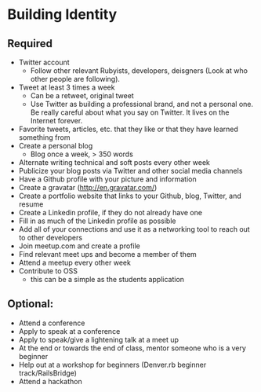 # Building Identity

## Required
* Twitter account
  * Follow other relevant Rubyists, developers, deisgners (Look at who other people are following).
* Tweet at least 3 times a week
  * Can be a retweet, original tweet
  * Use Twitter as building a professional brand, and not a personal one. Be really careful about what you say on Twitter. It lives on the Internet forever.
* Favorite tweets, articles, etc. that they like or that they have learned something from
* Create a personal blog
  * Blog once a week, > 350 words
* Alternate writing technical and soft posts every other week
* Publicize your blog posts via Twitter and other social media channels
* Have a Github profile with your picture and information
* Create a gravatar (http://en.gravatar.com/)
* Create a portfolio website that links to your Github, blog, Twitter, and resume
* Create a Linkedin profile, if they do not already have one
* Fill in as much of the Linkedin profile as possible
* Add all of your connections and use it as a networking tool to reach out to other developers
* Join meetup.com and create a profile
* Find relevant meet ups and become a member of them
* Attend a meetup every other week
* Contribute to OSS
  * this can be a simple as the students application

## Optional:
* Attend a conference
* Apply to speak at a conference
* Apply to speak/give a lightening talk at a meet up
* At the end or towards the end of class, mentor someone who is a very beginner
* Help out at a workshop for beginners (Denver.rb beginner track/RailsBridge)
* Attend a hackathon
